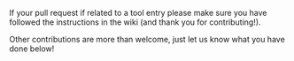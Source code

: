 If your pull request if related to a tool entry please make sure you have
followed the instructions in the wiki (and thank you for contributing!).

Other contributions are more than welcome, just let us know what you
have done below!
